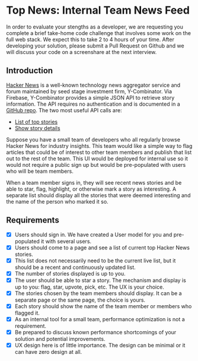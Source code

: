 # Top News: Internal Team News Feed

In order to evaluate your stengths as a developer, we are requesting you complete a brief take-home code challenge that involves some work on the full web stack. We expect this to take 2 to 4 hours of your time. After developing your solution, please submit a Pull Request on Github and we will discuss your code on a screenshare at the next interview.

## Introduction

[Hacker News](https://news.ycombinator.com/) is a well-known technology news aggregator service and forum maintained by seed stage investment firm, Y-Combinator. Via Firebase, Y-Combinator provides a simple JSON API to retrieve story information. The API requires no authentication and is documented in a [GitHub repo](https://github.com/HackerNews/API). The two most useful API calls are:

* [List of top stories](https://hacker-news.firebaseio.com/v0/topstories.json)
* [Show story details](https://hacker-news.firebaseio.com/v0/item/8863.json)

Suppose you have a small team of developers who all regularly browse Hacker News for industry insights. This team would like a simple way to flag articles that could be of interest to other team members and publish that list out to the rest of the team. This UI would be deployed for internal use so it would not require a public sign up but would be pre-populated with users who will be team members.

When a team member signs in, they will see recent news stories and be able to star, flag, highlight, or otherwise mark a story as interesting. A separate list should display all the stories that were deemed interesting and the name of the person who marked it so.

## Requirements

- [X] Users should sign in. We have created a User model for you and pre-populated it with several users.
- [X] Users should come to a page and see a list of current top Hacker News stories.
- [X] This list does not necessarily need to be the current live list, but it should be a recent and continuously updated list.
- [X] The number of stories displayed is up to you.
- [X] The user should be able to star a story. The mechanism and display is up to you: flag, star, upvote, pick, etc. The UX is your choice.
- [X] The stories chosen by the team members should display. It can be a separate page or the same page, the choice is yours.
- [X] Each story should show the name of the team member or members who flagged it.
- [X] As an internal tool for a small team, performance optimization is not a requirement.
- [X] Be prepared to discuss known performance shortcomings of your solution and potential improvements.
- [X] UX design here is of little importance. The design can be minimal or it can have zero design at all.
